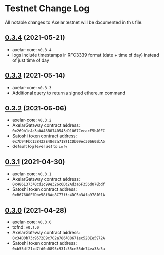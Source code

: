 # Testnet Change Log

All notable changes to Axelar testnet will be documented in this file.

## [0.3.4](https://github.com/axelarnetwork/axelar-core/releases/tag/v0.3.4) (2021-05-21)
- axelar-core: `v0.3.4`
- logs include timestamps in RFC3339 format (date + time of day) instead of just time of day

## [0.3.3](https://github.com/axelarnetwork/axelar-core/releases/tag/v0.3.3) (2021-05-14)
- axelar-core: `v0.3.3`
- Additional query to return a signed ethereum command

## [0.3.2](https://github.com/axelarnetwork/axelar-core/releases/tag/v0.3.2) (2021-05-06)
- axelar-core: `v0.3.2`
- AxelarGateway contract address: `0x269b1cAe3a0AA6B0740543eD1067CecacF5bA0FC`
- Satoshi token contract address: `0x7b94FbC138432E48e2a71821CDb09ec306602bA5`
- default log level set to `info`

## [0.3.1](https://github.com/axelarnetwork/axelar-core/releases/tag/v0.3.1) (2021-04-30)
- axelar-core: `v0.3.1`
- AxelarGateway contract address: `0x486137370cd1c99e326c6D32Ad3a6F356d078bdf`
- Satoshi token contract address: `0xB67600F0Dbe58f8Ae8C77f3c4DC5b3Afa978101A`

## [0.3.0](https://github.com/axelarnetwork/axelar-core/releases/tag/v0.3.0) (2021-04-28)
- axelar-core: `v0.3.0`
- tofnd: `v0.2.0`
- AxelarGateway contract address: `0x34D0b73b9572E9c702a786708671ec520Ee5972A`
- Satoshi token contract address: `0xb55df21ad7fd0a0895c931b55ce55de74ea33a5a`


